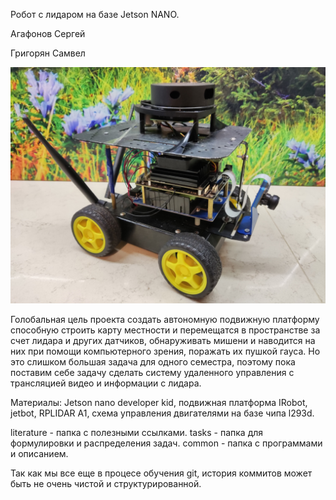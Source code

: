 Робот с лидаром на базе Jetson NANO.

Агафонов Сергей

Григорян Самвел

![](https://github.com/sergeya884/NANORobotProject/blob/main/common/photo/robot.jpg)

Голобальная цель проекта создать автономную подвижную платформу способную строить карту местности и перемещатся в пространстве за счет лидара и других датчиков, обнаруживать мишени и наводится на них при помощи компьютерного зрения, поражать их пушкой гауса. Но это слишком большая задача для одного семестра, поэтому пока поставим себе задачу сделать систему удаленного управления с трансляцией видео и информации с лидара.

Материалы: Jetson nano developer kid, подвижная платформа IRobot, jetbot, RPLIDAR A1, схема управления двигателями на базе чипа l293d.

literature - папка с полезными ссылками. tasks - папка для формулировки и распределения задач. common - папка с программами и описанием.

Так как мы все еще в процесе обучения git, история коммитов может быть не очень чистой и структурированной.


